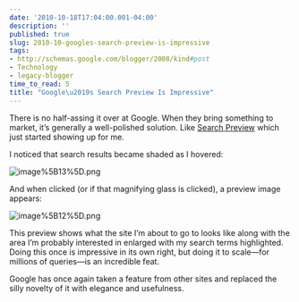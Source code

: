 ```yaml
---
date: '2010-10-18T17:04:00.001-04:00'
description: ''
published: true
slug: 2010-10-googles-search-preview-is-impressive
tags:
- http://schemas.google.com/blogger/2008/kind#post
- Technology
- legacy-blogger
time_to_read: 5
title: "Google\u2019s Search Preview Is Impressive"
---
```



There is no half-assing it over at Google. When they bring something to market, it’s generally a well-polished solution. Like <a href="http://googlesystem.blogspot.com/2010/10/google-tests-search-preview.html">Search Preview</a> which just started showing up for me. 

I noticed that search results became shaded as I hovered:

![image%5B13%5D.png](image%5B13%5D.png)

And when clicked (or if that magnifying glass is clicked), a preview image appears:

![image%5B12%5D.png](image%5B12%5D.png)  

This preview shows what the site I’m about to go to looks like along with the area I’m probably interested in enlarged with my search terms highlighted. Doing this once is impressive in its own right, but doing it to scale—for millions of queries—is an incredible feat. 

Google has once again taken a feature from other sites and replaced the silly novelty of it with elegance and usefulness.